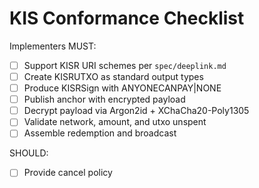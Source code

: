 # KIS Conformance Checklist

Implementers MUST:
- [ ] Support KISR URI schemes per `spec/deeplink.md`
- [ ] Create KISRUTXO as standard output types
- [ ] Produce KISRSign with ANYONECANPAY|NONE
- [ ] Publish anchor with encrypted payload
- [ ] Decrypt payload via Argon2id + XChaCha20-Poly1305
- [ ] Validate network, amount, and utxo unspent
- [ ] Assemble redemption and broadcast

SHOULD:
- [ ] Provide cancel  policy

